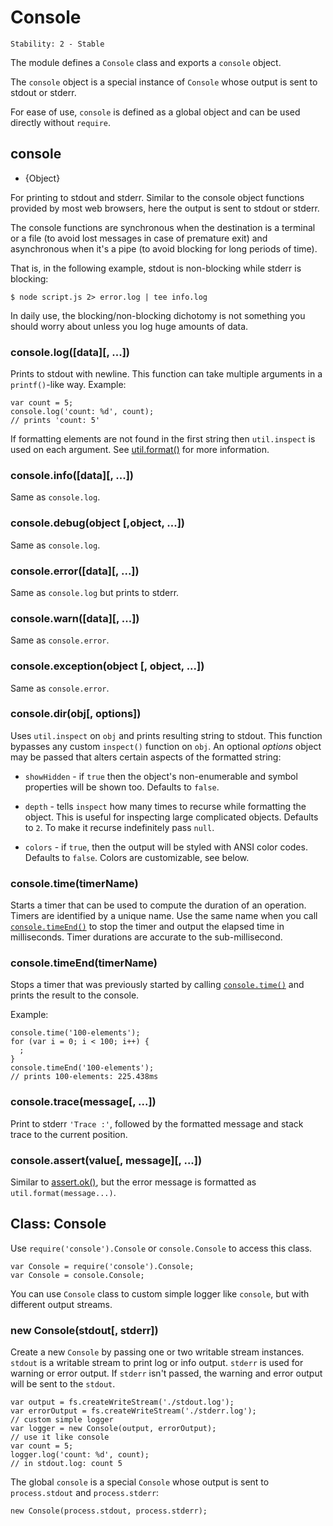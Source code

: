 # Console

    Stability: 2 - Stable

The module defines a `Console` class and exports a `console` object.

The `console` object is a special instance of `Console` whose output is
sent to stdout or stderr.

For ease of use, `console` is defined as a global object and can be used
directly without `require`.

## console

* {Object}

<!--type=global-->

For printing to stdout and stderr. Similar to the console object functions
provided by most web browsers, here the output is sent to stdout or stderr.

The console functions are synchronous when the destination is a terminal or
a file (to avoid lost messages in case of premature exit) and asynchronous
when it's a pipe (to avoid blocking for long periods of time).

That is, in the following example, stdout is non-blocking while stderr
is blocking:

    $ node script.js 2> error.log | tee info.log

In daily use, the blocking/non-blocking dichotomy is not something you
should worry about unless you log huge amounts of data.


### console.log([data][, ...])

Prints to stdout with newline. This function can take multiple arguments in a
`printf()`-like way. Example:

    var count = 5;
    console.log('count: %d', count);
    // prints 'count: 5'

If formatting elements are not found in the first string then `util.inspect`
is used on each argument.  See [util.format()][] for more information.

### console.info([data][, ...])

Same as `console.log`.

### console.debug(object [,object, ...])

Same as `console.log`.

### console.error([data][, ...])

Same as `console.log` but prints to stderr.

### console.warn([data][, ...])

Same as `console.error`.

### console.exception(object [, object, ...])

Same as `console.error`.

### console.dir(obj[, options])

Uses `util.inspect` on `obj` and prints resulting string to stdout. This function
bypasses any custom `inspect()` function on `obj`. An optional *options* object
may be passed that alters certain aspects of the formatted string:

- `showHidden` - if `true` then the object's non-enumerable and symbol
properties will be shown too. Defaults to `false`.

- `depth` - tells `inspect` how many times to recurse while formatting the
object. This is useful for inspecting large complicated objects. Defaults to
`2`. To make it recurse indefinitely pass `null`.

- `colors` - if `true`, then the output will be styled with ANSI color codes.
Defaults to `false`. Colors are customizable, see below.

### console.time(timerName)

Starts a timer that can be used to compute the duration of an operation. Timers
are identified by a unique name. Use the same name when you call
[`console.timeEnd()`](#console_console_timeend_timername) to stop the timer and
output the elapsed time in milliseconds. Timer durations are accurate to the
sub-millisecond.

### console.timeEnd(timerName)

Stops a timer that was previously started by calling
[`console.time()`](#console_console_time_timername) and prints the result to the
console.

Example:

    console.time('100-elements');
    for (var i = 0; i < 100; i++) {
      ;
    }
    console.timeEnd('100-elements');
    // prints 100-elements: 225.438ms

### console.trace(message[, ...])

Print to stderr `'Trace :'`, followed by the formatted message and stack trace
to the current position.

### console.assert(value[, message][, ...])

Similar to [assert.ok()][], but the error message is formatted as
`util.format(message...)`.

## Class: Console

<!--type=class-->

Use `require('console').Console` or `console.Console` to access this class.

    var Console = require('console').Console;
    var Console = console.Console;

You can use `Console` class to custom simple logger like `console`, but with
different output streams.

### new Console(stdout[, stderr])

Create a new `Console` by passing one or two writable stream instances.
`stdout` is a writable stream to print log or info output. `stderr`
is used for warning or error output. If `stderr` isn't passed, the warning
and error output will be sent to the `stdout`.

    var output = fs.createWriteStream('./stdout.log');
    var errorOutput = fs.createWriteStream('./stderr.log');
    // custom simple logger
    var logger = new Console(output, errorOutput);
    // use it like console
    var count = 5;
    logger.log('count: %d', count);
    // in stdout.log: count 5

The global `console` is a special `Console` whose output is sent to
`process.stdout` and `process.stderr`:

    new Console(process.stdout, process.stderr);

[assert.ok()]: assert.html#assert_assert_value_message_assert_ok_value_message
[util.format()]: util.html#util_util_format_format
